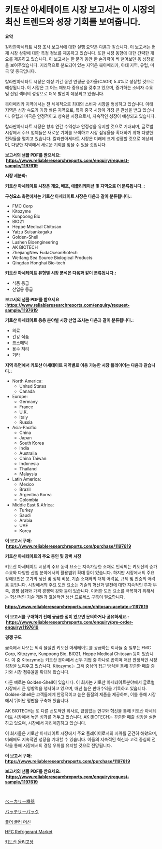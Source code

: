 <p><h1>키토산 아세테이트 시장 보고서는 이 시장의 최신 트렌드와 성장 기회를 보여줍니다.</h1></p><p><strong>요약</strong></p>
<p><p>칼라판아세타트 시장 조사 보고서에 대한 실행 요약은 다음과 같습니다. 이 보고서는 현재 시장 상황에 대한 특정 정보를 제공하고 있습니다. 또한 시장 동향에 대한 간략한 개요를 제공하고 있습니다. 이 보고서는 한 분기 동안 한 손가락이 씩 뻗어보던 동 성장률을 보여주었습니다. 지리적으로 분포되어 있는 지역은 북아메리카, 아태 지역, 유럽, 미국 및 중국입니다.</p><p>칼라판아세타트 시장은 예상 기간 동안 연평균 증가율(CAGR) 5.4%로 성장할 것으로 예상됩니다. 이 시장은 그 어느 때보다 중요성을 갖추고 있으며, 증가하는 소비자 수요 및 산업 섹터의 성장으로 더욱 발전이 예상되고 있습니다.</p><p>북아메리카 지역에서는 전 세계적으로 최대의 소비자 시장을 형성하고 있습니다. 아태 지역은 성장 속도가 가장 빠른 지역으로, 특히 중국 시장이 가장 큰 관심을 받고 있습니다. 유럽과 미국은 안정적이고 성숙한 시장으로서, 지속적인 성장이 예상되고 있습니다.</p><p>칼라판아세타트 시장은 향후 연간 수익성과 안정성을 유지할 것으로 기대되며, 글로벌 시장에서 주요 업체들은 새로운 기회를 모색하고 시장 점유율을 확대하기 위해 다양한 전략들을 펼치고 있습니다. 칼라판아세타트 시장은 미래에 크게 성장할 것으로 예상되며, 다양한 지역에서 새로운 기회를 찾을 수 있을 것입니다.</p></p>
<p><strong>보고서의 샘플 PDF를 받으세요: &nbsp;<a href="https://www.reliableresearchreports.com/enquiry/request-sample/1197619">https://www.reliableresearchreports.com/enquiry/request-sample/1197619</a></strong></p>
<p><strong>시장 세분화:</strong></p>
<p><strong> 키토산 아세테이트 시장은 개요, 배포, 애플리케이션 및 지역으로 더 분류됩니다. :</strong></p>
<p><strong>구성요소 측면에서는 키토산 아세테이트 시장은 다음과 같이 분류됩니다.:</strong></p>
<p><ul><li>FMC Corp</li><li>Kitozyme</li><li>Kunpoong Bio</li><li>BIO21</li><li>Heppe Medical Chitosan</li><li>Yaizu Suisankagaku</li><li>Golden-Shell</li><li>Lushen Bioengineering</li><li>AK BIOTECH</li><li>ZhejiangNew FudaOceanBiotech</li><li>Weifang Sea Source Biological Products</li><li>Qingdao Honghai Bio-tech</li></ul></p>
<p><strong> 키토산 아세테이트 유형별 시장 분석은 다음과 같이 분류됩니다.:</strong></p>
<p><ul><li>식품 등급</li><li>산업용 등급</li></ul></p>
<p><strong>보고서의 샘플 PDF를 받으세요 :<a href="https://www.reliableresearchreports.com/enquiry/request-sample/1197619">https://www.reliableresearchreports.com/enquiry/request-sample/1197619</a></strong></p>
<p><strong> 키토산 아세테이트 응용 분야별 시장 산업 조사는 다음과 같이 분류됩니다.:</strong></p>
<p><ul><li>의료</li><li>건강 식품</li><li>코스메틱</li><li>용수 처리</li><li>기타</li></ul></p>
<p><strong>지역 측면에서 키토산 아세테이트 지역별로 이용 가능한 시장 플레이어는 다음과 같습니다.:</strong></p>
<p><ul>
    <li>
        North America:
        <ul>
            <li>United States</li>
            <li>Canada</li>
        </ul>
    </li>
    <li>
        Europe:
        <ul>
            <li>Germany</li>
            <li>France</li>
            <li>U.K.</li>
            <li>Italy</li>
            <li>Russia</li>
        </ul>
    </li>
    <li>
        Asia-Pacific:
        <ul>
            <li>China</li>
            <li>Japan</li>
            <li>South Korea</li>
            <li>India</li>
            <li>Australia</li>
            <li>China Taiwan</li>
            <li>Indonesia</li>
            <li>Thailand</li>
            <li>Malaysia</li>
        </ul>
    </li>
    <li>
        Latin America:
        <ul>
            <li>Mexico</li>
            <li>Brazil</li>
            <li>Argentina Korea</li>
            <li>Colombia</li>
        </ul>
    </li>
    <li>
        Middle East & Africa:
        <ul>
            <li>Turkey</li>
            <li>Saudi</li>
            <li>Arabia</li>
            <li>UAE</li>
            <li>Korea</li>
        </ul>
    </li>
    </ul></p>
<p><strong>이 보고서 구매: &nbsp;<a href="https://www.reliableresearchreports.com/purchase/1197619">https://www.reliableresearchreports.com/purchase/1197619</a></strong></p>
<p><strong>키토산 아세테이트의 주요 동인 및 장벽 시장</strong></p>
<p><p>키토산 아세테이트 시장의 주요 동력 요소는 지속가능한 소재로 인식되는 키토산의 증가 수요와 다양한 산업 분야에서의 활용범위 확대 등이 있습니다. 하지만 시장에서의 주요 장애요인은 고가의 생산 및 정제 비용, 기존 소재와의 대체 어려움, 규제 및 인증의 어려움 등입니다. 시장에서의 주요 도전 요소는 기술의 혁신과 발전에 대한 지속적인 투자 부족, 경쟁 심화와 가격 경쟁력 강화 등이 있습니다. 이러한 도전 요소를 극복하기 위해서는 혁신적인 기술 개발과 효율적인 생산 프로세스 구축이 필요합니다.</p></p>
<p><strong><a href="https://www.reliableresearchreports.com/chitosan-acetate-r1197619">https://www.reliableresearchreports.com/chitosan-acetate-r1197619</a></strong></p>
<p><strong>이 보고서를 구매하기 전에 궁금한 점이 있으면 문의하거나 공유하세요.: &nbsp;<a href="https://www.reliableresearchreports.com/enquiry/pre-order-enquiry/1197619">https://www.reliableresearchreports.com/enquiry/pre-order-enquiry/1197619</a></strong></p>
<p><strong>경쟁 구도</strong></p>
<p><p>금속에서 나오는 외곽 물질인 키토산 아세테이트를 공급하는 회사들 중 일부는 FMC Corp, Kitozyme, Kunpoong Bio, BIO21, Heppe Medical Chitosan 등이 있습니다. 이 중 Kitozyme는 키토산 분야에서 선두 기업 중 하나로 꼽히며 매년 안정적인 시장 성장을 보여주고 있습니다. Kitozyme는 고객 중심의 접근 방식을 통해 꾸준한 매출 증가와 시장 점유율을 확대해 왔습니다. </p><p>다른 예로는 Golden-Shell이 있습니다. 이 회사는 키토산 아세테이트분야에서 글로벌 시장에서 큰 영향력을 행사하고 있으며, 매년 높은 판매수익을 기록하고 있습니다. Golden-Shell은 고객들에게 안정적이고 높은 품질의 제품을 제공하며, 이를 통해 시장에서 뛰어난 평판을 구축해 왔습니다.</p><p>AK BIOTECH는 또 다른 선도적인 회사로, 끊임없는 연구와 혁신을 통해 키토산 아세테이트 시장에서 높은 성과를 거두고 있습니다. AK BIOTECH는 꾸준한 매출 성장을 실현하고 있으며, 시장에서 자리매김하고 있습니다. </p><p>이 회사들은 키토산 아세테이트 시장에서 주요 플레이어로서의 지위를 굳건히 해왔으며, 미래에도 지속적인 성장을 기대할 수 있습니다. 이들의 지속적인 혁신과 고객 중심의 전략을 통해 시장에서의 경쟁 우위를 유지할 것으로 전망됩니다.</p></p>
<p><strong>이 보고서 구매: &nbsp; <a href="https://www.reliableresearchreports.com/purchase/1197619">https://www.reliableresearchreports.com/purchase/1197619</a></strong></p>
<p><strong>보고서의 샘플 PDF를 받으세요: &nbsp;<a href="https://www.reliableresearchreports.com/enquiry/request-sample/1197619">https://www.reliableresearchreports.com/enquiry/request-sample/1197619</a></strong><strong></strong></p>
<p>&nbsp;</p>
<p><p><a href="https://github.com/efcvopdgkdx128/Market-Research-Report-List-1/blob/main/750778824777.md">ベーカリー機器</a></p><p><a href="https://medium.com/@stevenhuson95/%E3%83%90%E3%83%83%E3%83%86%E3%83%AA%E3%83%BC%E3%83%91%E3%83%83%E3%82%AF%E5%B8%82%E5%A0%B4%E8%A6%8F%E6%A8%A1%E3%81%AF-%E4%B8%96%E7%95%8C%E3%81%AE%E6%A5%AD%E7%95%8C%E3%81%AB%E3%81%8A%E3%81%91%E3%82%8B%E6%9C%80%E9%81%A9%E3%81%AA%E3%83%9E%E3%83%BC%E3%82%B1%E3%83%86%E3%82%A3%E3%83%B3%E3%82%B0%E3%83%81%E3%83%A3%E3%83%8D%E3%83%AB%E3%82%92%E7%A4%BA%E3%81%97%E3%81%A6%E3%81%84%E3%81%BE%E3%81%99-efa1a2d229ab">バッテリーパック</a></p><p><a href="https://medium.com/@dinty11332244/%ED%8F%B4%EB%8D%94-%EC%A0%91%EC%B0%A9%EA%B8%B0-%EA%B8%B0%EA%B3%84-%EC%8B%9C%EC%9E%A5-%EB%B6%84%EC%84%9D-%EA%B7%B8-cagr-%EC%8B%9C%EC%9E%A5-%EC%84%B8%EB%B6%84%ED%99%94-%EB%B0%8F-%EC%84%B8%EA%B3%84%EC%A0%81%EC%9D%B8-%EC%82%B0%EC%97%85-%EA%B0%9C%EC%9A%94-d43f145b389f">폴더 글러 머신</a></p><p><a href="https://issuu.com/reportprime-2/docs/hfc-refrigerant-market-size-2030.pptx">HFC Refrigerant Market</a></p><p><a href="https://github.com/fredrickeglers/Market-Research-Report-List-1/blob/main/547614122828.md">키토산 올리고당</a></p></p>